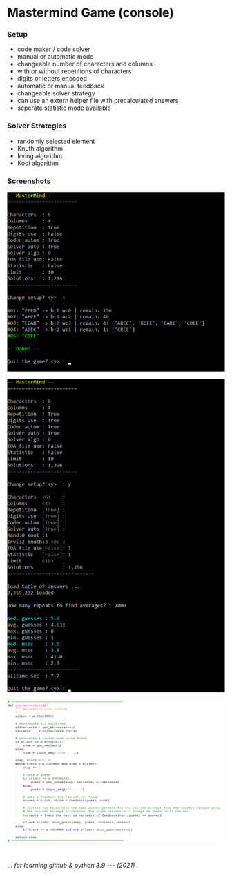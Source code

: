 # Mastermind Game (console)

### Setup
- code maker / code solver
- manual or automatic mode
- changeable number of characters and columns
- with or without repetitions of characters
- digits or letters encoded
- automatic or manual feedback
- changeable solver strategy
- can use an extern helper file with precalculated answers
- seperate statistic mode available


### Solver Strategies
- randomly selected element
- Knuth algorithm
- Irving algorithm
- Kooi algorithm
 
 
### Screenshots
 
![MaMi_single](/screenshots/MaMi_single.png)
 
 
![MaMi_stat](/screenshots/MaMi_stat.png)
 
 
![MaMi_core](/screenshots/MaMi_core.png)
 

 
#
...
_for learning github & python 3.9 --- (2021)_
